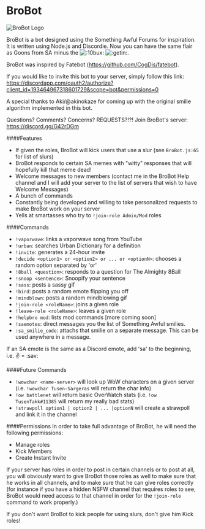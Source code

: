 BroBot
=======
![BroBot Logo](http://i.imgur.com/FsnNkv8m.png)

BroBot is a bot designed using the Something Awful Forums for inspiration.  It is written using Node.js and Discordie.
Now you can have the same flair as Goons from SA minus the ![:10bux:](saemotes/:10bux:.png) ![:getin:](saemotes/:getin:.gif). 

BroBot was inspired by Fatebot (https://github.com/CogDis/fatebot).

If you would like to invite this bot to your server, simply follow this link: https://discordapp.com/oauth2/authorize?client_id=193464967318601729&scope=bot&permissions=0

A special thanks to Aki/@akinokaze for coming up with the original smilie algorithm implemented in this bot.

Questions? Comments? Concerns? REQUESTS?!?! Join BroBot's server: https://discord.gg/G42rDGm

####Features
* If given the roles, BroBot will kick users that use a slur (see `BroBot.js:65` for list of slurs)
* BroBot responds to certain SA memes with "witty" responses that will hopefully kill that meme dead!
* Welcome messages to new members (contact me in the BroBot Help channel and I will add your server to the list of servers that wish to have Welcome Messages)
* A bunch of commands
* Constantly being developed and willing to take personalized requests to make BroBot work on your server
* Yells at smartasses who try to `!join-role Admin/Mod` roles

####Commands
* `!vaporwave`: links a vaporwave song from YouTube
* `!urban`: searches Urban Dictionary for a definition
* `!invite`: generates a 24-hour invite
* `!decide <option1> or <option2> or ... or <optionN>`: chooses a random option separated by 'or'
* `!8ball <question>`: responds to a question for The Almighty 8Ball
* `!snoop <sentence>`: Snoopify your sentence
* `!sass`: posts a sassy gif
* `!bird`: posts a random emote flipping you off
* `!mindblown`: posts a random mindblowing gif
* `!join-role <roleName>`: joins a given role
* `!leave-role <roleName>`: leaves a given role
* `!helpbro mod`: lists mod commands [more coming soon]
* `!saemotes`: direct messages you the list of Something Awful smilies.
* `:sa_smilie_code`: attachs that smilie on a separate message. This can be used anywhere in a message.

If an SA emote is the same as a Discord emote, add 'sa' to the beginning, i.e. :v: = :sav:

####Future Commands
* `!wowchar <name-server>`  will look up WoW characters on a given server (i.e. `!wowchar Tusen-Sargeras` will return the char info)
* `!ow battlenet` will return basic OverWatch stats (i.e. `!ow TusenTakk#11385` will return my really bad stats)
* `!strawpoll option1 | option2 | ... |optionN` will create a strawpoll and link it in the channel


####Permissions
In order to take full advantage of BroBot, he will need the following permissions:
* Manage roles
* Kick Members
* Create Instant Invite

If your server has roles in order to post in certain channels or to post at all, you will obviously want to give BroBot those roles as well to make sure that he works in all channels, and to make sure that he can give roles correctly (for instance if you have a hidden NSFW channel that requires roles to see, BroBot would need access to that channel in order for the `!join-role` command to work properly.)

If you don't want BroBot to kick people for using slurs, don't give him Kick roles!
